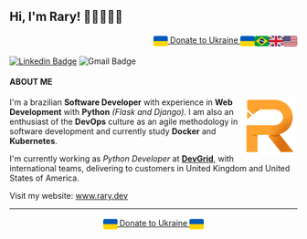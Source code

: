 ## Hi, I'm Rary! 👋🏽👨🏽‍💻

<!-- These flags are found on https://emojipedia.org/flags/ and the Twitter emoji version is being used here -->
<img align="right" width="25" src="img/flag-united-states.png">
<img align="right" width="25" src="img/flag-united-kingdom.png">
<img align="right" width="25" src="img/flag-brazil.png">
<div align="right"><a href="https://help.rescue.org/donate-br/ukraine-crisis" align="center"><img align="center" width="25" src="img/flag-ukraine.png"> Donate to Ukraine <img align="center" width="25" src="img/flag-ukraine.png"></a></div>

[![Linkedin Badge](https://img.shields.io/badge/-Rary%20Coringa-grey?style=flat&logo=Linkedin&logoColor=white&link=https://www.linkedin.com/in/rarycoringa/)](https://www.linkedin.com/in/rarycoringa/)
![Gmail Badge](https://img.shields.io/badge/-contact@rary.dev-grey?style=flat&logo=Gmail&logoColor=white)

#### ABOUT ME

<img align="right" width="100" src="img/r-orange.png">

I'm a brazilian **Software Developer** with experience in **Web Development** with **Python** *(Flask and Django)*. I am also an enthusiast of the **DevOps** culture as an agile methodology in software development and currently study **Docker** and **Kubernetes**.

I'm currently working as *Python Developer* at **[DevGrid](https://devgrid.co.uk)**, with international teams, delivering to customers in United Kingdom and United States of America.

Visit my website: www.rary.dev

---

<div align="center"><a href="https://help.rescue.org/donate-br/ukraine-crisis" align="center"><img align="center" width="25" src="img/flag-ukraine.png"> Donate to Ukraine <img align="center" width="25" src="img/flag-ukraine.png"></a></div>
